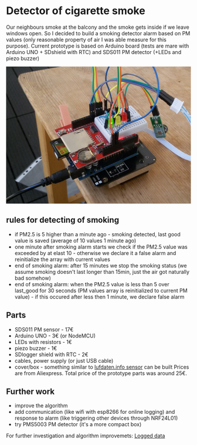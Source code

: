 # Detector of cigarette smoke

Our neighbours smoke at the balcony and the smoke gets inside if we leave windows open. So I decided to build a smoking detector alarm based on PM values (only reasonable property of air I was able measure for this purpose). 
Current prototype is based on Arduino board (tests are mare with Arduino UNO + SDshield with RTC) and SDS011 PM detector (+LEDs and piezo buzzer)

![First prototype](img/SDshield_prototype.jpg)

## rules for detecting of smoking
* if PM2.5 is 5 higher than a minute ago - smoking detected, last good value is saved (average of 10 values 1 minute ago)
* one minute after smoking alarm starts we check if the PM2.5 value was exceeded by at elast 10 - otherwise we declare it a false alarm and reinitialize the array with current values
* end of smoking alarm: after 15 minutes we stop the smoking status (we assume smoking doesn't last longer than 15min, just the air got naturally bad somehow)
* end of smoking alarm: when the PM2.5 value is less than 5 over last_good for 30 seconds (PM values array is reinitialized to current PM value) - if this occured after less then 1 minute, we declare false alarm

## Parts
* SDS011 PM sensor - 17€
* Arduino UNO - 3€ (or NodeMCU)
* LEDs with resistors - 1€
* piezo buzzer - 1€
* SDlogger shield with RTC - 2€
* cables, power supply (or just USB cable)
* cover/box - something similar to [lufdaten.info sensor](https://luftdaten.info/en/construction-manual/) can be built
Prices are from Aliexpress. Total price of the prototype parts was around 25€. 
 
## Further work
* improve the algorithm
* add communication (like wifi with esp8266 for online logging) and response to alarm (like triggering other devices through NRF24L01)
* try PMS5003 PM detector (it's a more compact box)
 
For further investigation and algorithm improvemets: [Logged data](data)



